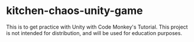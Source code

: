 # kitchen-chaos-unity-game
This is to get practice with Unity with Code Monkey's Tutorial. This project is not intended for distribution, and will be used for education purposes.
